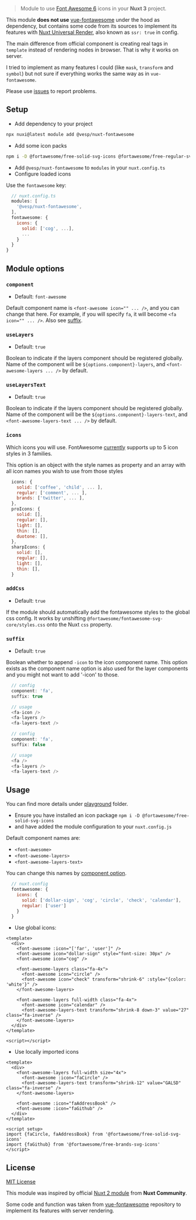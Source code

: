 > Module to use [Font Awesome 6](https://fontawesome.com) icons in your **Nuxt 3** project.

This module **does not use** [vue-fontawesome](https://github.com/FortAwesome/vue-fontawesome) under the hood as dependency, 
but contains some code from its sources to implement its features with [Nuxt Universal Render](https://nuxt.com/docs/guide/concepts/rendering), also known as `ssr: true` in config.

The main difference from official component is creating real tags in `template` instead of rendering nodes in browser. That is why it works on server.

I tried to implement as many features I could (like `mask`, `transform` and `symbol`) but not sure if everything works the same way as in `vue-fontawesome`.

Please use [issues](https://github.com/bezumkin/nuxt-fontawesome/issues) to report problems.

## Setup
- Add dependency to your project
```bash
npx nuxi@latest module add @vesp/nuxt-fontawesome
```

- Add some icon packs
```bash
npm i -D @fortawesome/free-solid-svg-icons @fortawesome/free-regular-svg-icons @fortawesome/free-brands-svg-icons
```

- Add `@vesp/nuxt-fontawesome` to `modules` in your `nuxt.config.ts`
- Configure loaded icons

Use the `fontawesome` key:
```js
  // nuxt.config.ts
  modules: [
    '@vesp/nuxt-fontawesome',
  ],
  fontawesome: {
    icons: {
      solid: ['cog', ...],
      ...
    }
  }
}
```

## Module options

### `component`
- Default: `font-awesome`

Default component name is `<font-awesome icon="" ... />`, and you can change that here.
For example, if you will specify `fa`, it will become `<fa icon="" ... />`.
Also see [suffix](#suffix).

### `useLayers`
- Default: `true`

Boolean to indicate if the layers component should be registered globally.
Name of the component will be `${options.component}-layers`, and `<font-awesome-layers ... />` by default.

### `useLayersText`
- Default: `true`

Boolean to indicate if the layers component should be registered globally.
Name of the component will be the `${options.component}-layers-text`, and `<font-awesome-layers-text ... />` by default.

### `icons`

Which icons you will use. FontAwesome [currently](https://fontawesome.com/docs/web/add-icons/how-to) supports up to 5 icon styles in 3 families.

This option is an object with the style names as property and an array with all icon names you wish to use from those styles

```js
  icons: {
    solid: ['coffee', 'child', ... ],
    regular: ['comment', ... ],
    brands: ['twitter', ... ],
  },
  proIcons: {
    solid: [],
    regular: [],
    light: [],
    thin: [],
    duotone: [],
  },
  sharpIcons: {
    solid: [], 
    regular: [],
    light: [],
    thin: [],
  }
```

### `addCss`
- Default: `true`

If the module should automatically add the fontawesome styles to the global css config. It works by unshifting `@fortawesome/fontawesome-svg-core/styles.css` onto the Nuxt `css` property.

### `suffix`
- Default: `true`

Boolean whether to append `-icon` to the icon component name. This option exists as the component name option is also used for the layer components and you might not want to add '-icon' to those.

```js
  // config
  component: 'fa',
  suffix: true

  // usage
  <fa-icon />
  <fa-layers />
  <fa-layers-text />
```
```js
  // config
  component: 'fa',
  suffix: false

  // usage
  <fa />
  <fa-layers />
  <fa-layers-text />
```

## Usage
You can find more details under [playground](https://github.com/bezumkin/nuxt-fontawesome/tree/main/playground) folder.

- Ensure you have installed an icon package
  `npm i -D @fortawesome/free-solid-svg-icons`
- and have added the module configuration to your `nuxt.config.js`

Default component names are:
- `<font-awesome>`
- `<font-awesome-layers>`
- `<font-awesome-layers-text>`

You can change this names by [component option](#component).
```js
  // nuxt.config
  fontawesome: {
    icons: {
      solid: ['dollar-sign', 'cog', 'circle', 'check', 'calendar'],
      regular: ['user']
    }
  }
```

- Use global icons:
```vue
<template>
  <div>
    <font-awesome :icon="['far', 'user']" />
    <font-awesome icon="dollar-sign" style="font-size: 30px" />
    <font-awesome icon="cog" />

    <font-awesome-layers class="fa-4x">
      <font-awesome icon="circle" />
      <font-awesome icon="check" transform="shrink-6" :style="{color: 'white'}" />
    </font-awesome-layers>

    <font-awesome-layers full-width class="fa-4x">
      <font-awesome icon="calendar" />
      <font-awesome-layers-text transform="shrink-8 down-3" value="27" class="fa-inverse" />
    </font-awesome-layers>
  </div>
</template>

<script></script>

```

- Use locally imported icons
```vue
<template>
  <div>
    <font-awesome-layers full-width size="4x">
      <font-awesome :icon="faCircle" />
      <font-awesome-layers-text transform="shrink-12" value="GALSD" class="fa-inverse" />
    </font-awesome-layers>

    <font-awesome :icon="faAddressBook" />
    <font-awesome :icon="faGithub" />
  </div>
</template>

<script setup>
import {faCircle, faAddressBook} from '@fortawesome/free-solid-svg-icons'
import {faGithub} from '@fortawesome/free-brands-svg-icons'
</script>
```

## License

[MIT License](./LICENSE.md)

This module was inspired by official [Nuxt 2 module](https://github.com/nuxt-community/fontawesome-module) from **Nuxt Community**.

Some code and function was taken from [vue-fontawesome](https://github.com/FortAwesome/vue-fontawesome) repository to implement its features with server rendering. 
